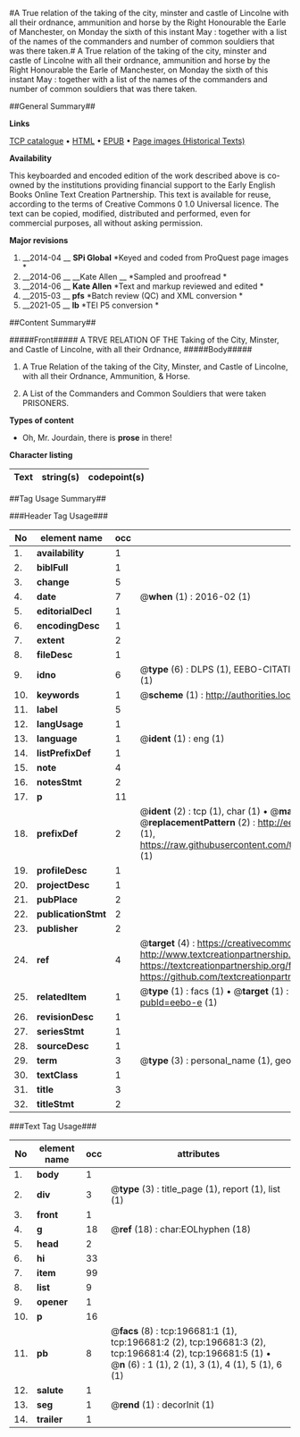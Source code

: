 #A True relation of the taking of the city, minster and castle of Lincolne with all their ordnance, ammunition and horse by the Right Honourable the Earle of Manchester, on Monday the sixth of this instant May : together with a list of the names of the commanders and number of common souldiers that was there taken.#
A True relation of the taking of the city, minster and castle of Lincolne with all their ordnance, ammunition and horse by the Right Honourable the Earle of Manchester, on Monday the sixth of this instant May : together with a list of the names of the commanders and number of common souldiers that was there taken.

##General Summary##

**Links**

[TCP catalogue](http://www.ota.ox.ac.uk/tcp/)  • 
[HTML](http://tei.it.ox.ac.uk/tcp/Texts-HTML/free/B31/B31133.html)  • 
[EPUB](http://tei.it.ox.ac.uk/tcp/Texts-EPUB/free/B31/B31133.epub) • 
[Page images (Historical Texts)](https://historicaltexts.jisc.ac.uk/eebo-12061937e)

**Availability**

This keyboarded and encoded edition of the work described above is co-owned by the
    institutions providing financial support to the Early English Books Online Text Creation
    Partnership. This text is available for reuse, according to the terms of  Creative Commons 0 1.0 Universal
    licence. The text can be copied, modified, distributed and performed, even for commercial
    purposes, all without asking permission.

**Major revisions**

1. __2014-04 __ __SPi Global__ *Keyed and coded from ProQuest page images *
1. __2014-06 __ __Kate Allen __ *Sampled and proofread *
1. __2014-06 __ __Kate Allen__ *Text and markup reviewed and edited *
1. __2015-03 __ __pfs__ *Batch review (QC) and XML conversion *
1. __2021-05 __ __lb__ *TEI P5 conversion *

##Content Summary##

#####Front#####
A TRVE RELATION OF THE Taking of the City, Minster, and Castle of Lincolne, with all their Ordnance,
#####Body#####

1. A True Relation of the taking of the City, Minster, and Castle of Lincolne, with all their Ordnance, Ammunition, & Horse.

1. A List of the Commanders and Common Souldiers that were taken PRISONERS.

**Types of content**

  * Oh, Mr. Jourdain, there is **prose** in there!

**Character listing**


|Text|string(s)|codepoint(s)|
|---|---|---|

##Tag Usage Summary##

###Header Tag Usage###

|No|element name|occ|attributes|
|---|---|---|---|
|1.|__availability__|1||
|2.|__biblFull__|1||
|3.|__change__|5||
|4.|__date__|7| @__when__ (1) : 2016-02 (1)|
|5.|__editorialDecl__|1||
|6.|__encodingDesc__|1||
|7.|__extent__|2||
|8.|__fileDesc__|1||
|9.|__idno__|6| @__type__ (6) : DLPS (1), EEBO-CITATION (1), VID (1), EEBO-PROQUEST (1), STC (1), OCLC (1)|
|10.|__keywords__|1| @__scheme__ (1) : http://authorities.loc.gov/ (1)|
|11.|__label__|5||
|12.|__langUsage__|1||
|13.|__language__|1| @__ident__ (1) : eng (1)|
|14.|__listPrefixDef__|1||
|15.|__note__|4||
|16.|__notesStmt__|2||
|17.|__p__|11||
|18.|__prefixDef__|2| @__ident__ (2) : tcp (1), char (1)  •  @__matchPattern__ (2) : ([0-9\-]+):([0-9IVX]+) (1), (.+) (1)  •  @__replacementPattern__ (2) : http://eebo.chadwyck.com/downloadtiff?vid=$1&page=$2 (1), https://raw.githubusercontent.com/textcreationpartnership/Texts/master/tcpchars.xml#$1 (1)|
|19.|__profileDesc__|1||
|20.|__projectDesc__|1||
|21.|__pubPlace__|2||
|22.|__publicationStmt__|2||
|23.|__publisher__|2||
|24.|__ref__|4| @__target__ (4) : https://creativecommons.org/publicdomain/zero/1.0/ (1), http://www.textcreationpartnership.org/docs/. (1), https://textcreationpartnership.org/faq/#faq05 (1), https://github.com/textcreationpartnership (1)|
|25.|__relatedItem__|1| @__type__ (1) : facs (1)  •  @__target__ (1) : https://data.historicaltexts.jisc.ac.uk/view?pubId=eebo-e (1)|
|26.|__revisionDesc__|1||
|27.|__seriesStmt__|1||
|28.|__sourceDesc__|1||
|29.|__term__|3| @__type__ (3) : personal_name (1), geographic_name (2)|
|30.|__textClass__|1||
|31.|__title__|3||
|32.|__titleStmt__|2||


###Text Tag Usage###

|No|element name|occ|attributes|
|---|---|---|---|
|1.|__body__|1||
|2.|__div__|3| @__type__ (3) : title_page (1), report (1), list (1)|
|3.|__front__|1||
|4.|__g__|18| @__ref__ (18) : char:EOLhyphen (18)|
|5.|__head__|2||
|6.|__hi__|33||
|7.|__item__|99||
|8.|__list__|9||
|9.|__opener__|1||
|10.|__p__|16||
|11.|__pb__|8| @__facs__ (8) : tcp:196681:1 (1), tcp:196681:2 (2), tcp:196681:3 (2), tcp:196681:4 (2), tcp:196681:5 (1)  •  @__n__ (6) : 1 (1), 2 (1), 3 (1), 4 (1), 5 (1), 6 (1)|
|12.|__salute__|1||
|13.|__seg__|1| @__rend__ (1) : decorInit (1)|
|14.|__trailer__|1||
